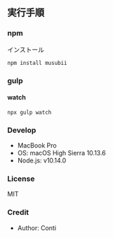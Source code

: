 
## 実行手順

### npm

インストール
```
npm install musubii
```

### gulp 

#### watch

```
npx gulp watch
```

### Develop

- MacBook Pro
- OS: macOS High Sierra 10.13.6
- Node.js: v10.14.0

### License

MIT

### Credit

- Author: Conti